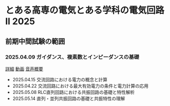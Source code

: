 # とある高専の電気とある学科の電気回路II 2025

## 前期中間試験の範囲
### 2025.04.09 ガイダンス、複素数とインピーダンスの基礎
[詳細]() [動画](https://kosenjp.sharepoint.com/sites/039R73ESII/_layouts/15/embed.aspx?UniqueId=d04c620c-f40d-4ef4-91c7-2246e009207f&embed=%7B%22ust%22%3Atrue%2C%22hv%22%3A%22CopyEmbedCode%22%7D&referrer=StreamWebApp&referrerScenario=EmbedDialog.Create) [音声概要](https://kosenjp.sharepoint.com/sites/039R73ESII/_layouts/15/embed.aspx?UniqueId=96705804-0173-4cb8-ae4d-38094052f9a9&embed=%7B%22ust%22%3Atrue%2C%22hv%22%3A%22CopyEmbedCode%22%7D&referrer=StreamWebApp&referrerScenario=EmbedDialog.Create)
- 2025.04.15 交流回路における電力の概念と計算
- 2025.04.22 交流回路における最大有効電力の条件と電力計算の応用
- 2025.05.08 RLC直列回路における共振回路の基礎と特性解析
- 2025.05.14 直列・並列共振回路の基礎と共振特性の理解
